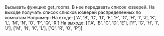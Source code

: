 Вызывать функцию get_rooms. В нее передавать список юзверей. На выходе получать список списков юзверей распределенных по комнатам
Например:
  На входе:
    ['A', 'B', 'C', 'D', 'E', 'F', 'G', 'H', 'I', 'J', 'K', 'L', 'M', 'N', 'O', 'P', 'Q', 'R']
  На выходе:
    [['A', 'B', 'C', 'D', 'E'], ['F', 'G', 'H', 'I', 'J'], ['M', 'N', 'K', 'L'], ['Q', 'R', 'O', 'P']]
